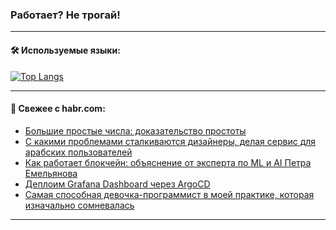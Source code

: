 ### Работает? Не трогай!

---
<!--
#### 🛠️ Technical stack:

![Java](https://img.shields.io/badge/Java-informational?logo=Oracle&style=flat&logoColor=white&color=FF4500)
![Kotlin](https://img.shields.io/badge/Kotlin-informational?logo=Kotlin&style=flat&logoColor=white&color=774D97)
![TS](https://img.shields.io/badge/TypeScript-informational?logo=typeScript&style=flat&logoColor=black&color=017acc)
![Python](https://img.shields.io/badge/Python-informational?logo=Python&style=flat&logoColor=black&color=ffdd54) <br>
![Spring](https://img.shields.io/badge/Spring-informational?logo=Spring&style=flat&logoColor=white&color=6DB33F) 
![SpringBoot](https://img.shields.io/badge/SpringBoot-informational?logo=SpringBoot&style=flat&logoColor=white&color=6DB33F)
![Nest](https://img.shields.io/badge/NestJS-informational?logo=NestJS&style=flat&logoColor=white&color=E0234E) 
![NodeJS](https://img.shields.io/badge/NodeJS-informational?logo=node.js&style=flat&logoColor=white&color=70A760)<br>
![PostgreSQL](https://img.shields.io/badge/PostgreSQL-informational?logo=PostgreSQL&style=flat&logoColor=white&color=DAA520)
![MongoDB](https://img.shields.io/badge/MongoDB-informational?logo=MongoDB&style=flat&logoColor=white&color=870000)
![Apache](https://img.shields.io/badge/Apache-informational?logo=apache&style=flat&logoColor=white&color=f74e28)

___ 
-->

#### 🛠️ Используемые языки:

[![Top Langs](https://github-readme-stats-u2qms2cxw-advtsettinggmailcoms-projects.vercel.app/api/top-langs/?username=zloylis&langs_count=10&hide_title=true&title_color=e6edf3&size_weight=0.5&count_weight=0.5&layout=compact&hide_progress=true&hide_border=true&theme=dracula)](https://github.com/zloylis)

<!---


####  :octocat:&nbsp;&nbsp; Статистика:

![GitHub stats](https://github-readme-stats-u2qms2cxw-advtsettinggmailcoms-projects.vercel.app/api?username=zloylis&show_icons=true&hide_border=true&theme=dracula&title_color=e6edf3&include_all_commits=true&count_private=true&hide_rank=false&hide_title=true&rank_icon=github)
-->
---

#### 💬 Свежее с habr.com:

<!-- BLOG-POST-LIST:START -->
- [Большие простые числа: доказательство простоты](https://habr.com/ru/articles/830958/?utm_source=habrahabr&utm_medium=rss&utm_campaign=830958)
- [С какими проблемами сталкиваются дизайнеры, делая сервис для арабских пользователей](https://habr.com/ru/articles/830956/?utm_source=habrahabr&utm_medium=rss&utm_campaign=830956)
- [Как работает блокчейн: объяснение от эксперта по ML и AI Петра Емельянова](https://habr.com/ru/articles/830954/?utm_source=habrahabr&utm_medium=rss&utm_campaign=830954)
- [Деплоим Grafana Dashboard через ArgoCD](https://habr.com/ru/companies/otus/articles/830892/?utm_source=habrahabr&utm_medium=rss&utm_campaign=830892)
- [Самая способная девочка-программист в моей практике, которая изначально сомневалась](https://habr.com/ru/articles/830938/?utm_source=habrahabr&utm_medium=rss&utm_campaign=830938)
<!-- BLOG-POST-LIST:END -->

---
